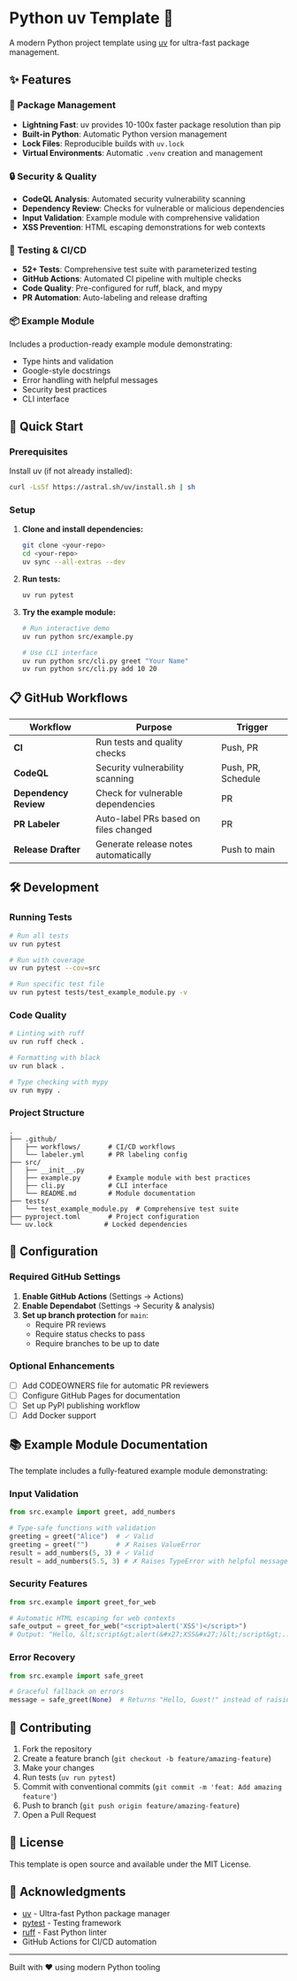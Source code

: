 # Python uv Template 🐍

A modern Python project template using [uv](https://github.com/astral-sh/uv) for ultra-fast package management.

## ✨ Features

### 🚀 Package Management
- **Lightning Fast**: uv provides 10-100x faster package resolution than pip
- **Built-in Python**: Automatic Python version management
- **Lock Files**: Reproducible builds with `uv.lock`
- **Virtual Environments**: Automatic `.venv` creation and management

### 🔒 Security & Quality
- **CodeQL Analysis**: Automated security vulnerability scanning
- **Dependency Review**: Checks for vulnerable or malicious dependencies  
- **Input Validation**: Example module with comprehensive validation
- **XSS Prevention**: HTML escaping demonstrations for web contexts

### 🧪 Testing & CI/CD
- **52+ Tests**: Comprehensive test suite with parameterized testing
- **GitHub Actions**: Automated CI pipeline with multiple checks
- **Code Quality**: Pre-configured for ruff, black, and mypy
- **PR Automation**: Auto-labeling and release drafting

### 📦 Example Module
Includes a production-ready example module demonstrating:
- Type hints and validation
- Google-style docstrings
- Error handling with helpful messages
- Security best practices
- CLI interface

## 🚀 Quick Start

### Prerequisites
Install uv (if not already installed):
```bash
curl -LsSf https://astral.sh/uv/install.sh | sh
```

### Setup
1. **Clone and install dependencies:**
   ```bash
   git clone <your-repo>
   cd <your-repo>
   uv sync --all-extras --dev
   ```

2. **Run tests:**
   ```bash
   uv run pytest
   ```

3. **Try the example module:**
   ```bash
   # Run interactive demo
   uv run python src/example.py
   
   # Use CLI interface
   uv run python src/cli.py greet "Your Name"
   uv run python src/cli.py add 10 20
   ```

## 📋 GitHub Workflows

| Workflow | Purpose | Trigger |
|----------|---------|---------|
| **CI** | Run tests and quality checks | Push, PR |
| **CodeQL** | Security vulnerability scanning | Push, PR, Schedule |
| **Dependency Review** | Check for vulnerable dependencies | PR |
| **PR Labeler** | Auto-label PRs based on files changed | PR |
| **Release Drafter** | Generate release notes automatically | Push to main |

## 🛠️ Development

### Running Tests
```bash
# Run all tests
uv run pytest

# Run with coverage
uv run pytest --cov=src

# Run specific test file
uv run pytest tests/test_example_module.py -v
```

### Code Quality
```bash
# Linting with ruff
uv run ruff check .

# Formatting with black
uv run black .

# Type checking with mypy
uv run mypy .
```

### Project Structure
```
.
├── .github/
│   ├── workflows/       # CI/CD workflows
│   └── labeler.yml      # PR labeling config
├── src/
│   ├── __init__.py
│   ├── example.py       # Example module with best practices
│   ├── cli.py           # CLI interface
│   └── README.md        # Module documentation
├── tests/
│   └── test_example_module.py  # Comprehensive test suite
├── pyproject.toml       # Project configuration
└── uv.lock             # Locked dependencies
```

## 🔧 Configuration

### Required GitHub Settings
1. **Enable GitHub Actions** (Settings → Actions)
2. **Enable Dependabot** (Settings → Security & analysis)
3. **Set up branch protection** for `main`:
   - Require PR reviews
   - Require status checks to pass
   - Require branches to be up to date

### Optional Enhancements
- [ ] Add CODEOWNERS file for automatic PR reviewers
- [ ] Configure GitHub Pages for documentation
- [ ] Set up PyPI publishing workflow
- [ ] Add Docker support

## 📚 Example Module Documentation

The template includes a fully-featured example module demonstrating:

### Input Validation
```python
from src.example import greet, add_numbers

# Type-safe functions with validation
greeting = greet("Alice")  # ✓ Valid
greeting = greet("")       # ✗ Raises ValueError
result = add_numbers(5, 3) # ✓ Valid  
result = add_numbers(5.5, 3) # ✗ Raises TypeError with helpful message
```

### Security Features
```python
from src.example import greet_for_web

# Automatic HTML escaping for web contexts
safe_output = greet_for_web("<script>alert('XSS')</script>")
# Output: "Hello, &lt;script&gt;alert(&#x27;XSS&#x27;)&lt;/script&gt;..."
```

### Error Recovery
```python
from src.example import safe_greet

# Graceful fallback on errors
message = safe_greet(None)  # Returns "Hello, Guest!" instead of raising
```

## 🤝 Contributing

1. Fork the repository
2. Create a feature branch (`git checkout -b feature/amazing-feature`)
3. Make your changes
4. Run tests (`uv run pytest`)
5. Commit with conventional commits (`git commit -m 'feat: Add amazing feature'`)
6. Push to branch (`git push origin feature/amazing-feature`)
7. Open a Pull Request

## 📄 License

This template is open source and available under the MIT License.

## 🙏 Acknowledgments

- [uv](https://github.com/astral-sh/uv) - Ultra-fast Python package manager
- [pytest](https://pytest.org) - Testing framework
- [ruff](https://github.com/astral-sh/ruff) - Fast Python linter
- GitHub Actions for CI/CD automation

---

Built with ❤️ using modern Python tooling